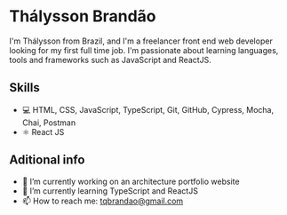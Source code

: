 # Thálysson Brandão

I'm Thálysson from Brazil, and I'm a freelancer front end web developer looking for my first full time job. I'm passionate about learning languages, tools and frameworks such as JavaScript and ReactJS.

## Skills
* 💻 HTML, CSS, JavaScript, TypeScript, Git, GitHub, Cypress, Mocha, Chai, Postman
* ⚛ React JS

## Aditional info
- 🔭 I’m currently working on an architecture portfolio website
- 🌱 I’m currently learning TypeScript and ReactJS
- 📫 How to reach me: tqbrandao@gmail.com

